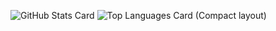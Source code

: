 ![GitHub Stats Card](https://github-readme-stats.vercel.app/api?username=uralogical&theme=vue) ![Top Languages Card (Compact layout)](https://github-readme-stats.vercel.app/api/top-langs/?username=uralogical&layout=compact&theme=vue)
